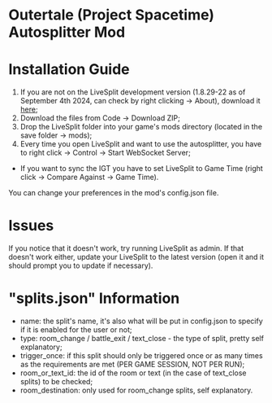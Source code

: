 # Outertale (Project Spacetime) Autosplitter Mod

# Installation Guide
1. If you are not on the LiveSplit development version (1.8.29-22 as of September 4th 2024, can check by right clicking -> About), download it [here](https://raw.githubusercontent.com/LiveSplit/LiveSplit.github.io/artifacts/LiveSplitDevBuild.zip);
2. Download the files from Code -> Download ZIP;
3. Drop the LiveSplit folder into your game's mods directory (located in the save folder -> mods);
4. Every time you open LiveSplit and want to use the autosplitter, you have to right click -> Control -> Start WebSocket Server;
* If you want to sync the IGT you have to set LiveSplit to Game Time (right click -> Compare Against -> Game Time).

You can change your preferences in the mod's config.json file.

# Issues
If you notice that it doesn't work, try running LiveSplit as admin.
If that doesn't work either, update your LiveSplit to the latest version (open it and it should prompt you to update if necessary).

# "splits.json" Information
- name: the split's name, it's also what will be put in config.json to specify if it is enabled for the user or not;
- type: room_change / battle_exit / text_close - the type of split, pretty self explanatory;
- trigger_once: if this split should only be triggered once or as many times as the requirements are met (PER GAME SESSION, NOT PER RUN);
- room_or_text_id: the id of the room or text (in the case of text_close splits) to be checked;
- room_destination: only used for room_change splits, self explanatory.
